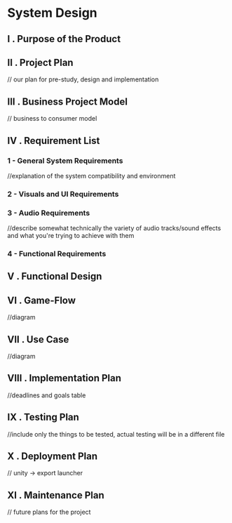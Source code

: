# System Design

## I . Purpose of the Product

## II . Project Plan
// our plan for pre-study, design and implementation

## III . Business Project Model
// business to consumer model

## IV . Requirement List

### 1 - General System Requirements
//explanation of the system compatibility and environment

### 2 - Visuals and UI Requirements

### 3 - Audio Requirements
//describe somewhat technically the variety of audio tracks/sound effects and what
you're trying to achieve with them

### 4 - Functional Requirements

## V . Functional Design

## VI . Game-Flow
//diagram
## VII . Use Case
//diagram

## VIII . Implementation Plan
//deadlines and goals table
## IX . Testing Plan
//include only the things to be tested, actual testing will be in a different file

## X . Deployment Plan
// unity -> export launcher

## XI . Maintenance Plan
// future plans for the project
